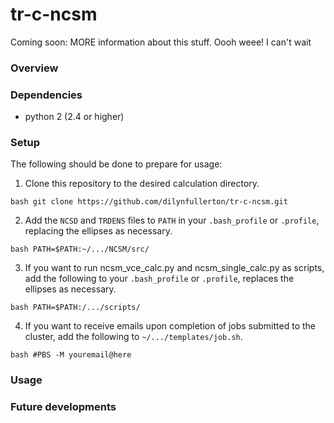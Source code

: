 # tr-c-ncsm
Coming soon: MORE information about this stuff. Oooh weee! I can't wait

### Overview

### Dependencies
* python 2 (2.4 or higher)

### Setup
The following should be done to prepare for usage:

1. Clone this repository to the desired calculation directory.

```bash git clone https://github.com/dilynfullerton/tr-c-ncsm.git```

2. Add the `NCSD` and `TRDENS` files to `PATH` in your `.bash_profile`
or `.profile`, replacing the ellipses as necessary.

```bash PATH=$PATH:~/.../NCSM/src/```

3. If you want to run ncsm\_vce\_calc.py and ncsm\_single\_calc.py as
scripts, add the following to your `.bash_profile` or `.profile`, replaces
the ellipses as necessary.

```bash PATH=$PATH:/.../scripts/```

4. If you want to receive emails upon completion of jobs submitted to
the cluster, add the following to `~/.../templates/job.sh`.

```bash #PBS -M youremail@here```

### Usage

### Future developments
